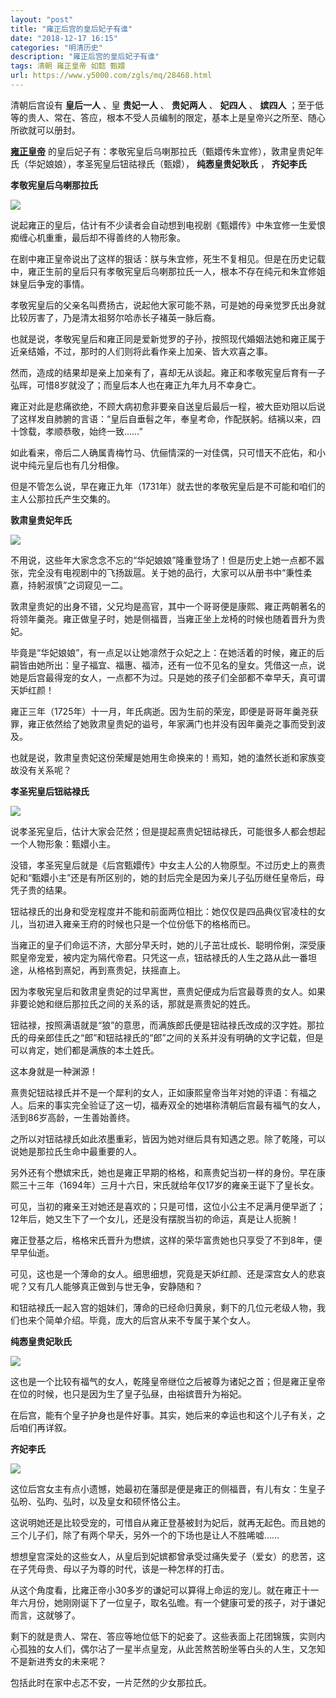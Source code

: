 ```yaml
---
layout: "post"
title: "雍正后宫的皇后妃子有谁"
date: "2018-12-17 16:15"
categories: "明清历史"
description: "雍正后宫的皇后妃子有谁"
tags: 清朝 雍正皇帝 如懿 甄嬛
url: https://www.y5000.com/zgls/mq/28468.html
---
```






清朝后宫设有 **皇后一人** 、皇 **贵妃一人** 、 **贵妃两人** 、 **妃四人** 、 **嫔四人**
；至于低等的贵人、常在、答应，根本不受人员编制的限定，基本上是皇帝兴之所至、随心所欲就可以册封。

**[雍正皇帝](https://www.y5000.com/tags/yongzhenghuangdi/ "雍正皇帝故事大全")**
的皇后妃子有：孝敬宪皇后乌喇那拉氏（甄嬛传朱宜修），敦肃皇贵妃年氏（华妃娘娘），孝圣宪皇后钮祜禄氏（甄嬛）， **纯悫皇贵妃耿氏** ， **齐妃李氏**

**孝敬宪皇后乌喇那拉氏**

![](https://img.y5000.com/uploads/allimg/180206/8-1P206160459216.jpg)

说起雍正的皇后，估计有不少读者会自动想到电视剧《甄嬛传》中朱宜修一生爱恨痴缠心机重重，最后却不得善终的人物形象。

在剧中雍正皇帝说出了这样的狠话：朕与朱宜修，死生不复相见。但是在历史记载中，雍正生前的皇后只有孝敬宪皇后乌喇那拉氏一人，根本不存在纯元和朱宜修姐妹皇后争宠的事情。

孝敬宪皇后的父亲名叫费扬古，说起他大家可能不熟，可是她的母亲觉罗氏出身就比较厉害了，乃是清太祖努尔哈赤长子褚英一脉后裔。

也就是说，孝敬宪皇后和雍正同是爱新觉罗的子孙，按照现代婚姻法她和雍正属于近亲结婚，不过，那时的人们则将此看作亲上加亲、皆大欢喜之事。

然而，造成的结果却是亲上加亲有了，喜却无从谈起。雍正和孝敬宪皇后育有一子弘晖，可惜8岁就没了；而皇后本人也在雍正九年九月不幸身亡。

雍正对此是悲痛欲绝，不顾大病初愈非要亲自送皇后最后一程，被大臣劝阻以后说了这样发自肺腑的言语：“皇后自垂髫之年，奉皇考命，作配朕躬。结褵以来，四十馀载，孝顺恭敬，始终一致……”

如此看来，帝后二人确属青梅竹马、伉俪情深的一对佳偶，只可惜天不庇佑，和小说中纯元皇后也有几分相像。

但是不管怎么说，早在雍正九年（1731年）就去世的孝敬宪皇后是不可能和咱们的主人公那拉氏产生交集的。

**敦肃皇贵妃年氏**

**![](https://img.y5000.com/uploads/allimg/180206/8-1P206160605Q8.jpg)**

不用说，这些年大家念念不忘的“华妃娘娘”隆重登场了！但是历史上她一点都不嚣张，完全没有电视剧中的飞扬跋扈。关于她的品行，大家可以从册书中“秉性柔嘉，持躬淑慎”之词窥见一二。

敦肃皇贵妃的出身不错，父兄均是高官，其中一个哥哥便是康熙、雍正两朝著名的将领年羹尧。雍正做皇子时，她是侧福晋，当雍正坐上龙椅的时候也随着晋升为贵妃。

毕竟是“华妃娘娘”，有一点足以让她凛然于众妃之上：在她活着的时候，雍正的后嗣皆由她所出：皇子福宜、福惠、福沛，还有一位不见名的皇女。凭借这一点，说她是后宫最得宠的女人，一点都不为过。只是她的孩子们全部都不幸早夭，真可谓天妒红颜！

雍正三年（1725年）十一月，年氏病逝。因为生前的荣宠，即便是哥哥年羹尧获罪，雍正依然给了她敦肃皇贵妃的谥号，年家满门也并没有因年羹尧之事而受到波及。

也就是说，敦肃皇贵妃这份荣耀是她用生命换来的！焉知，她的溘然长逝和家族变故没有关系呢？

**孝圣宪皇后钮祜禄氏**

**![](https://img.y5000.com/uploads/allimg/180206/8-1P206160IK14.jpg)**

说孝圣宪皇后，估计大家会茫然；但是提起熹贵妃钮祜禄氏，可能很多人都会想起一个人物形象：甄嬛小主。

没错，孝圣宪皇后就是《后宫甄嬛传》中女主人公的人物原型。不过历史上的熹贵妃和“甄嬛小主”还是有所区别的，她的封后完全是因为亲儿子弘历继任皇帝后，母凭子贵的结果。

钮祜禄氏的出身和受宠程度并不能和前面两位相比：她仅仅是四品典仪官凌柱的女儿，当初进入雍亲王府的时候也只是一个位份低下的格格而已。

当雍正的皇子们命运不济，大部分早夭时，她的儿子茁壮成长、聪明伶俐，深受康熙皇帝宠爱，被内定为隔代帝君。只凭这一点，钮祜禄氏的人生之路从此一番坦途，从格格到熹妃，再到熹贵妃，扶摇直上。

因为孝敬宪皇后和敦肃皇贵妃的过早离世，熹贵妃便成为后宫最尊贵的女人。如果非要论她和继后那拉氏之间的关系的话，那就是熹贵妃的姓氏。

钮祜禄，按照满语就是“狼”的意思，而满族郎氏便是钮祜禄氏改成的汉字姓。那拉氏的母亲郎佳氏之“郎”和钮祜禄氏的“郎”之间的关系并没有明确的文字记载，但是可以肯定，她们都是满族的本土姓氏。

这本身就是一种渊源！

熹贵妃钮祜禄氏并不是一个犀利的女人，正如康熙皇帝当年对她的评语：有福之人。后来的事实完全验证了这一切，福寿双全的她堪称清朝后宫最有福气的女人，活到86岁高龄，一生善始善终。

之所以对钮祜禄氏如此浓墨重彩，皆因为她对继后具有知遇之恩。除了乾隆，可以说她是那拉氏生命中最重要的人。

另外还有个懋嫔宋氏，她也是雍正早期的格格，和熹贵妃当初一样的身份。早在康熙三十三年（1694年）三月十六日，宋氏就给年仅17岁的雍亲王诞下了皇长女。

可见，当初的雍亲王对她还是喜欢的；只是可惜，这位小公主不足满月便早逝了；12年后，她又生下了一个女儿，还是没有摆脱当初的命运，真是让人扼腕！

雍正登基之后，格格宋氏晋升为懋嫔，这样的荣华富贵她也只享受了不到8年，便早早仙逝。

可见，这也是一个薄命的女人。细思细想，究竟是天妒红颜、还是深宫女人的悲哀呢？又有几人能够真正做到与世无争，安静随和？

和钮祜禄氏一起入宫的姐妹们，薄命的已经命归黄泉，剩下的几位元老级人物，我们也来个简单介绍。毕竟，庞大的后宫从来不专属于某个女人。

**纯悫皇贵妃耿氏**

**![](https://img.y5000.com/uploads/allimg/180206/8-1P206160R1141.jpg)**

这也是一个比较有福气的女人，乾隆皇帝继位之后被尊为诸妃之首；但是雍正皇帝在位的时候，也只是因为生了皇子弘昼，由裕嫔晋升为裕妃。

在后宫，能有个皇子护身也是件好事。其实，她后来的幸运也和这个儿子有关，之后咱们再详叙。

**齐妃李氏**

**![](https://img.y5000.com/uploads/allimg/180206/8-1P206160914I9.jpg)**

这位后宫女主有点小遗憾，她最初在藩邸是便是雍正的侧福晋，有儿有女：生皇子弘昐、弘昀、弘时，以及皇女和硕怀恪公主。

这说明她还是比较受宠的，可惜自从雍正登基被封为妃后，就再无起色。而且她的三个儿子们，除了有两个早夭，另外一个的下场也是让人不胜唏嘘……

想想皇宫深处的这些女人，从皇后到妃嫔都曾承受过痛失爱子（爱女）的悲苦，这在子凭母贵、母以子为尊的时代，该是一种怎样的打击。

从这个角度看，比雍正帝小30多岁的谦妃可以算得上命运的宠儿。就在雍正十一年六月份，她刚刚诞下了一位皇子，取名弘曕。有一个健康可爱的孩子，对于谦妃而言，这就够了。

剩下的就是贵人、常在、答应等地位低下的妃妾了。这些表面上花团锦簇，实则内心孤独的女人们，偶尔沾了一星半点皇宠，从此苦熬苦盼坐等白头的人生，又怎知不是新进秀女的未来呢？

包括此时在家中忐忑不安，一片茫然的少女那拉氏。
